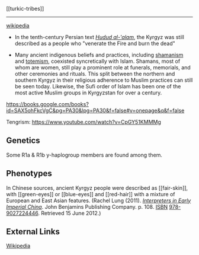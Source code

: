 [[turkic-tribes]]

---

[wikipedia](https://en.wikipedia.org/wiki/Kyrgyz-people)





- In the tenth-century Persian text *[Hudud al-'alam](https://en.wikipedia.org/wiki/Hudud-al-'alam)*, the Kyrgyz was still described as a people who "venerate the Fire and burn the dead"

- Many ancient indigenous beliefs and practices, including [shamanism](https://en.wikipedia.org/wiki/Shamanism) and [totemism](https://en.wikipedia.org/wiki/Totemism), coexisted syncretically with Islam. Shamans, most of whom are women, still play a prominent role at funerals, memorials, and other ceremonies and rituals. This split between the northern and southern Kyrgyz in their religious adherence to Muslim practices can still be seen today. Likewise, the Sufi order of Islam has been one of the most active Muslim groups in Kyrgyzstan for over a century.





https://books.google.com/books?id=SAX5ohFkcVgC&pg=PA30&lpg=PA30&f=false#v=onepage&q&f=false





Tengrism: https://www.youtube.com/watch?v=CpGY51KMMMg


## Genetics
Some R1a & R1b y-haplogroup members are found among them.

## Phenotypes
In Chinese sources, ancient Kyrgyz people were described as [[fair-skin]], with [[green-eyes]] or [[blue-eyes]] and [[red-hair]] with a mixture of European and East Asian features. (Rachel Lung (2011). [_Interpreters in Early Imperial China_](https://books.google.com/books?id=qsNoHtgkGPkC&pg=PA108). John Benjamins Publishing Company. p. 108. [ISBN](https://en.wikipedia.org/wiki/ISBN_(identifier) "ISBN (identifier)") [978-9027224446](https://en.wikipedia.org/wiki/Special:BookSources/978-9027224446 "Special:BookSources/978-9027224446"). Retrieved 15 June 2012.)

## External Links
[Wikipedia](https://en.wikipedia.org/wiki/Kyrgyz_people)